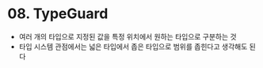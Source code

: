 # 08. TypeGuard

<show-structure for="procedure" />

<procedure title="Overview">
<ul>
    <li> 여러 개의 타입으로 지정된 값을 특정 위치에서 원하는 타입으로 구분하는 것</li>
    <li>타입 시스템 관점에서는 넓은 타입에서 좁은 타입으로 범위를 좁힌다고 생각해도 된다</li>
</ul>
</procedure>

<procedure title="typeof 연산자를 이용한 타입 가드">
<code-block src="/Language/typescript/Core/10_type_guard/01_type_guard.ts" lang="typescript" include-lines="7-19"/>
</procedure>


<procedure title="instanceof 연산자를 이용한 타입 가드">
<code-block src="/Language/typescript/Core/10_type_guard/01_type_guard.ts" lang="typescript" include-lines="38-75"/>
</procedure>

<procedure title="typeof 연산자를 이용한 타입 가드">
<code-block src="/Language/typescript/Core/10_type_guard/01_type_guard.ts" lang="typescript" include-lines="7-19"/>
</procedure>

<procedure title="in 연산자를 이용한 타입 가드">
<code-block src="/Language/typescript/Core/10_type_guard/01_type_guard.ts" lang="typescript" include-lines="79-100"/>
</procedure>


<procedure title="function 이용한 타입 가드">
<code-block src="/Language/typescript/Core/10_type_guard/01_type_guard.ts" lang="typescript" include-lines="104-120"/>
</procedure>


<procedure title="switch 연산자를 이용한 타입 가드">
<code-block src="/Language/typescript/Core/10_type_guard/01_type_guard.ts" lang="typescript" include-lines="127-155"/>
</procedure>